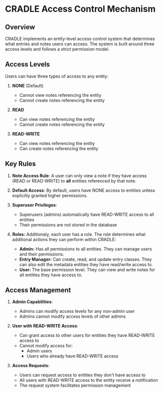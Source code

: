 # CRADLE Access Control Mechanism

## Overview
CRADLE implements an entity-level access control system that determines what entries and notes users can access. The system is built around three access levels and follows a strict permission model.

## Access Levels
Users can have three types of access to any entity:

1. **NONE** (Default)
   - Cannot view notes referencing the entity
   - Cannot create notes referencing the entity

2. **READ**
   - Can view notes referencing the entity
   - Cannot create notes referencing the entity

3. **READ-WRITE**
   - Can view notes referencing the entity
   - Can create notes referencing the entity

## Key Rules

1. **Note Access Rule**: A user can only view a note if they have access (READ or READ-WRITE) to **all** entities referenced by that note.

2. **Default Access**: By default, users have NONE access to entities unless explicitly granted higher permissions.

3. **Superuser Privileges**: 
   - Superusers (admins) automatically have READ-WRITE access to all entities
   - Their permissions are not stored in the database

4. **Roles:** Additionaly, each user has a role. The role determines what additional actions they can perform within CRADLE:
    - **Admin:** Has all permissions to all entities. They can manage users and their permissions.
    - **Entry Manager:** Can create, read, and update entry classes. They can also edit the metadata entities they have read/write access to.
    - **User:** The base permission level. They can view and write notes for all entities they have access to.

## Access Management

1. **Admin Capabilities**:
   - Admins can modify access levels for any non-admin user
   - Admins cannot modify access levels of other admins

2. **User with READ-WRITE Access**:
   - Can grant access to other users for entities they have READ-WRITE access to
   - Cannot modify access for:
     - Admin users
     - Users who already have READ-WRITE access

3. **Access Requests**:
   - Users can request access to entities they don't have access to
   - All users with READ-WRITE access to the entity receive a notification
   - The request system facilitates permission management